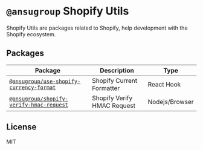 # `@ansugroup` Shopify Utils

Shopify Utils are packages related to Shopify, help development with the Shopify ecosystem.

## Packages

| Package                                                                                                                 | Description                 | Type           |
| ----------------------------------------------------------------------------------------------------------------------- | --------------------------- | -------------- |
| [`@ansugroup/use-shopify-currency-format`](https://github.com/ANSUGroup/shopify/tree/main/packages/currency-format)     | Shopify Current Formatter   | React Hook     |
| [`@ansugroup/shopify-verify-hmac-request`](https://github.com/ANSUGroup/shopify/tree/main/packages/verify-hmac-request) | Shopify Verify HMAC Request | Nodejs/Browser |

## License

MIT

